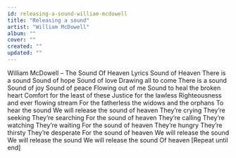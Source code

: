 ```yaml
---
id: releasing-a-sound-william-mcdowell
title: "Releasing a sound"
artist: "William McDowell"
album: ""
cover: ""
created: ""
updated: ""
---
```


William McDowell – The Sound Of Heaven Lyrics
Sound of Heaven
There is a sound
Sound of hope
Sound of love
Drawing all to come
There is a sound
Sound of joy
Sound of peace
Flowing out of me
Sound to heal the broken heart
Comfort for the least of these
Justice for the lawless
Righteousness and ever flowing stream
For the fatherless the widows and the orphans
To hear the sound
We will release the sound of heaven
They’re crying
They’re seeking
They’re searching
For the sound of heaven
They’re calling
They’re watching
They’re waiting
For the sound of heaven
They’re hungry
They’re thirsty
They’re desperate
For the sound of heaven
We will release the sound
We will release the sound
We will release the sound
Of heaven
[Repeat until end]